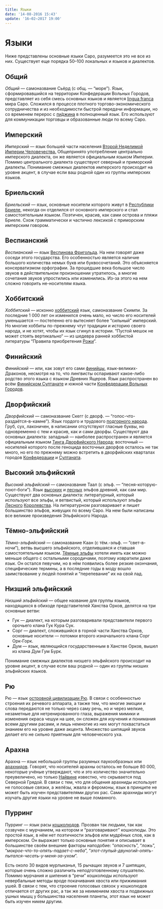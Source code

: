```yaml
---
title: Языки
date: '14-08-2016 15:43'
update: '16−02−2017 19:00'
---
```


# Языки

Ниже представлены основные языки Саро, разумеется это не все из них. Существует еще порядка 50–100 локальных и языков и диалектов.

## Общий

_Общий_ — самоназвание Сьёрд \(с общ. — “море”\). Язык, сформировавшийся на территории Конфедерации Вольных Городов, представляет из себя смесь основных языков и является [lingua franca](https://ru.wikipedia.org/wiki/Лингва_франка) мира Саро. Сложился в процессе плотного торгово-экономического сотрудничества и из необходимости быстрой передачи информации, но со временем перерос с [пи́джина](https://ru.wikipedia.org/wiki/Пиджин) в полноценный язык. Его используют для коммуникации торговцы и образованные люди по всему Саро.

## Имперский

_Имперский_ — язык большей части населения [Второй Неделимой Империи Человечества.](https://sardinka.org/wiki/empire/) Общепринято употребление центрально имперского диалекта, он же является официальным языком Империи. Помимо центрального диалекта существуют северный и приморский диалекты. Понимание смежных диалектов имперского происходит на уровне акцент, в случае если ваш родной один из группы имперских языков.

## Бриельский

_Бриельский_ — язык, основные носители которого живут в [Республики Бриеле](https://sardinka.org/wiki/republic/), некогда он отделился от основного имперского и стал самостоятельным языком. Поэтичен, красив, как сами острова и пляжи Бриеле. Схож грамматически и частично лексикой с приморским имперским говором.

## Веспианский

_Веспианский_ — язык [Веспинова Фригольда](https://sardinka.org/wiki/freehold/). На нем говорят даже соседи этого государства. Его особенностью является наличие большого количества немых букв или буквосочетаний. Это объясняется консерватизмом орфографии. За прошедшие века большое число звуков в действительном произношении утратилось, а многие сочетания звуков упростились или изменились. Из-за этого на нем сложно говорить не-носителям языка.

## Хоббитский

_Хоббитский_ — исконно [хоббитский](https://sardinka.org/wiki/race/#_8) язык, самоназвание Скимпи. За последние 1 000 лет он изменился очень мало, но число его носителей уменьшается — постепенно его вытесняет более “сильный” имперский. Но многие хоббиты по-прежнему чтут традиции и историю своего народа, и не хотят, чтобы их язык сгинул в истории. “Пустой мешок не может стоять вертикально“ — из шедевра ранней хоббистой литературы “Правила приобретения [Рожи](https://sardinka.org/wiki/gods/#a_1)”.

## Финийский

_Финийский_ — или, как зовут его сами [финийцы](https://sardinka.org/wiki/race/#Финийцы), язык-великих-Драконов, несмотря на то, что лингвисты оспаривают какое-либо родство этого языка с языком Древних Ящеров. Язык распространен во всём [Финийском Султанате](https://sardinka.org/wiki/sultanate/) и южной части [Конфедерации Вольных Городов](https://sardinka.org/wiki/confederation).

## Дворфийский

_Дворфийский_ — самоназвание Скегг \(с дворф. — “голос-что-раздаётся-в-камне”\). Язык гордого и трудового [подгорного народа](https://sardinka.org/wiki/race/#_9). Груб, сух, лаконичен, в написании отсутствуют гласные буквы, но одновременно с тем и красив, как и сами дворфы. Существуют два основных диалекта: западный — наиболее распространен и является официальным языком [Тинга Дворфийского Народа](https://sardinka.org/wiki/thing/); восточный — носителей которого после геноцида восточных дворфов осталось не так много, но его по прежнему можно встретить в дворфийских кварталах городов [Конфедерации](https://sardinka.org/wiki/confederation) и [Султаната](https://sardinka.org/wiki/sultanate/).

## Высокий эльфийский

_Высокий эльфийский_ — самоназвание Таал \(с эльф. — “песня-которую-поют-боги”\). Язык [высоких](https://sardinka.org/wiki/race/#_15) и [лесных](https://sardinka.org/wiki/race/#Лесные) эльфов древний, как сам мир. Существуют два основных диалекта: литературный, который используют все эльфы, и ветвистый, который используют эльфы [Л](https://sardinka.org/wiki/country/forest)[есного](https://sardinka.org/wiki/country/forest) [К](https://sardinka.org/wiki/country/forest)[оролевства](https://sardinka.org/wiki/forest). На литературном разговаривает и пишет большинство эльфов, живущих по всему Саро. На нем были написаны все великие произведения Эльфийского Народа.

## Тёмно-эльфийский

_Тёмно-эльфийский_ — самоназвание Каан \(с тём.-эльф. — ”свет-в-ночи”\), ветвь высшего эльфийского, отделившаяся и ставшая самостоятельным языком. [Тёмные эльфы](https://sardinka.org/wiki/race/#_17) хотели иметь как можно меньше общего с остальными сородичами, поэтому извратили даже язык. Он остался певучим, но в нём появились более резкие окончания, специфические термины, а в последние годы в моду вошло заимствование у людей понятий и “перепевание” их на свой лад.

## Низший эльфийский

_Низший эльфийский_ — общее название для группы языков, находящихся в обиходе представителей Ханства Орков, делятся на три основные ветви:

* Гук — диалект, на которым разговаривали представители первого орочьего клана Гук Кура Сук.
* Сорг — диалект, сложившийся в горной части Ханства Орков, основные носители — потомки второго изначального клана Сорг Орк-Горк.
* Дум — язык, являющийся государственным в Ханстве Орков, вышел из клана Дум Гум Бурк.

Понимание смежных диалектов низшего эльфийского происходит на уровне акцент, в случае если ваш родной — один из группы низших эльфийских языков.

## Рю

Рю — язык [островной цивилизации Рю](https://sardinka.org/wiki/race/#_21). В связи с особенностью строения их речевого аппарата, а также тем, что многие эмоции и слова передаются не только через саму речь, но и через мелкие, незаметные для нетренированного глаза, выражения мимики и изменения окраса чешуи на шее, он сложен для изучения и понимания всеми другими расами, и лишь немногие из них могут похвастаться знанием его на уровне даже акцента. Множество шипящий звуков делает его не сильно приятным для человеческого уха.

## Арахна

Арахна — язык небольшой группы разумных паукообразных или [арахнидов](https://sardinka.org/wiki/race/#Арахниды). Говорят, что носителей арахны осталось не больше 80 000, некоторые учёные утверждают, что и это количество значительно преувеличено, но только [Найвине](https://sardinka.org/wiki/gods/#_2) известно, что скрывается под Северной Грядой. В связи с тем, что для общения арахниды использует не голосовые связки, а желёзы, жвала и феромоны, язык в принципе не может быть изучен представителями других рас. Сами арахниды могут изучать другие языки на уровне не выше ломанного.

## Пурринг

Пурринг — язык расы [кошколюдов](https://sardinka.org/wiki/race/#Кошколюд). Прозван так людьми, так как созвучен с мурчанием, на котором и “разговаривают” кошколюды. Это простой язык, в нём нет поэтичности эльфов или мудрёных слов, как в имперском. Он выражает только основные понятия и описывает в большинстве своём внешние факторы наподобие: “_опасность_”, “_ложь_”, “_мокрое-что-то-опять-падает-с-неба_”, “_этот-глупый-двуногий-опять-пытался-чесать-у-меня-за-ухом_”.

Есть около 30 видов мурлыканья, 15 рычащих звуков и 7 шипящих, которые очень сложно различить неподготовленному слушателю. Помимо мурчания и шипения в “речи” кошколюды используют невербальные методы вроде покачивания хвоста или прижимания ушей. В связи с тем, что строение голосовых связок у кошколюдов отличается от других рас, а так же за неимением хвоста и подвижных ушных мышц у большинства населения планеты, этот язык не может быть изучен никем другим.

